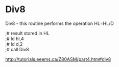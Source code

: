 # Div8

Div8 - this routine performs the operation HL=HL/D

;# result stored in HL  
;# ld hl,4  
;# ld d,2  
;# call Div8  


http://tutorials.eeems.ca/Z80ASM/part4.htm#div8
